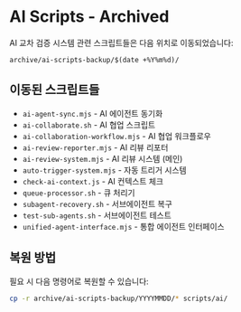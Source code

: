 # AI Scripts - Archived

AI 교차 검증 시스템 관련 스크립트들은 다음 위치로 이동되었습니다:

```
archive/ai-scripts-backup/$(date +%Y%m%d)/
```

## 이동된 스크립트들

- `ai-agent-sync.mjs` - AI 에이전트 동기화
- `ai-collaborate.sh` - AI 협업 스크립트
- `ai-collaboration-workflow.mjs` - AI 협업 워크플로우
- `ai-review-reporter.mjs` - AI 리뷰 리포터
- `ai-review-system.mjs` - AI 리뷰 시스템 (메인)
- `auto-trigger-system.mjs` - 자동 트리거 시스템
- `check-ai-context.js` - AI 컨텍스트 체크
- `queue-processor.sh` - 큐 처리기
- `subagent-recovery.sh` - 서브에이전트 복구
- `test-sub-agents.sh` - 서브에이전트 테스트
- `unified-agent-interface.mjs` - 통합 에이전트 인터페이스

## 복원 방법

필요 시 다음 명령어로 복원할 수 있습니다:

```bash
cp -r archive/ai-scripts-backup/YYYYMMDD/* scripts/ai/
```